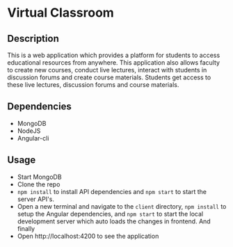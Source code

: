 # Virtual Classroom

## Description
This is a web application which provides a platform for students to access educational resources from anywhere. This application also allows faculty to create new courses, conduct live lectures, interact with students in discussion forums and create course materials. Students get access to these live lectures, discussion forums and course materials.

## Dependencies
* MongoDB
* NodeJS
* Angular-cli

## Usage
* Start MongoDB
* Clone the repo
* `npm install` to install API dependencies and `npm start` to start the server API's.
* Open a new terminal and navigate to the `client` directory, `npm install` to setup the Angular dependencies, and `npm start` to start the local development server which auto loads the changes in frontend.
And finally
* Open http://localhost:4200 to see the application